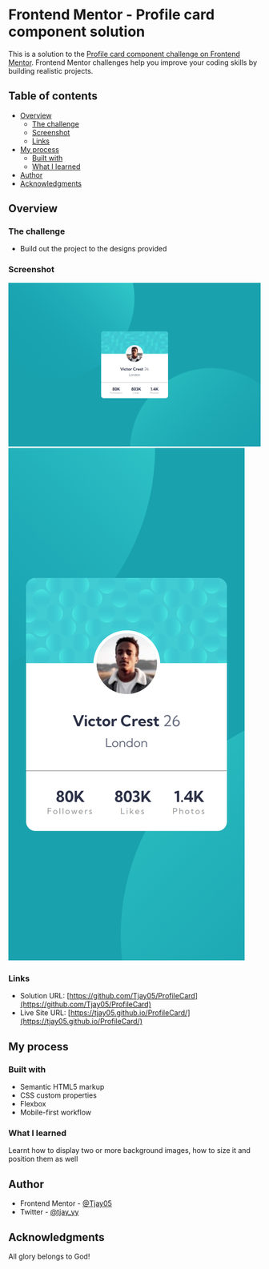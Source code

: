 # Frontend Mentor - Profile card component solution

This is a solution to the [Profile card component challenge on Frontend Mentor](https://www.frontendmentor.io/challenges/profile-card-component-cfArpWshJ). Frontend Mentor challenges help you improve your coding skills by building realistic projects. 

## Table of contents

- [Overview](#overview)
  - [The challenge](#the-challenge)
  - [Screenshot](#screenshot)
  - [Links](#links)
- [My process](#my-process)
  - [Built with](#built-with)
  - [What I learned](#what-i-learned)
- [Author](#author)
- [Acknowledgments](#acknowledgments)

## Overview

### The challenge

- Build out the project to the designs provided

### Screenshot

![](screenshots/desktop-voew.png)
![](screenshots/mobile-view.png)

### Links

- Solution URL: [https://github.com/Tjay05/ProfileCard](https://github.com/Tjay05/ProfileCard)
- Live Site URL: [https://tjay05.github.io/ProfileCard/](https://tjay05.github.io/ProfileCard/)

## My process

### Built with

- Semantic HTML5 markup
- CSS custom properties
- Flexbox
- Mobile-first workflow

### What I learned

Learnt how to display two or more background images, how to size it and position them as well

## Author

- Frontend Mentor - [@Tjay05](https://www.frontendmentor.io/profile/Tjay05)
- Twitter - [@tjay_yy](https://www.twitter.com/tjay_yy)

## Acknowledgments

All glory belongs to God!
